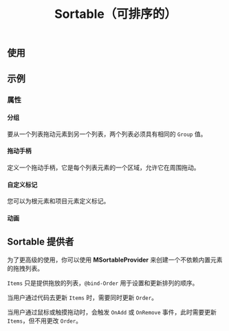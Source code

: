 ﻿---
title: Sortable（可排序的）
desc: "基于 [Sortablejs](https://github.com/SortableJS/Sortable) 的现代浏览器和触摸设备的可重新排序的拖放列表。"
tag: "JS代理"
---

## 使用

<masa-example file="Examples.components.sortable.Default"></masa-example>

## 示例

### 属性

#### 分组

要从一个列表拖动元素到另一个列表，两个列表必须具有相同的 `Group` 值。

<masa-example file="Examples.components.sortable.Group"></masa-example>

#### 拖动手柄

定义一个拖动手柄，它是每个列表元素的一个区域，允许它在周围拖动。

<masa-example file="Examples.components.sortable.Handle"></masa-example>

#### 自定义标记

您可以为根元素和项目元素定义标记。

<masa-example file="Examples.components.sortable.Tag"></masa-example>

#### 动画

<masa-example file="Examples.components.sortable.Animation"></masa-example>

## Sortable 提供者

为了更高级的使用，你可以使用 **MSortableProvider** 来创建一个不依赖内置元素的拖拽列表。

`Items` 只是提供拖放的列表，`@bind-Order` 用于设置和更新排列的顺序。

当用户通过代码去更新 `Items` 时，需要同时更新 `Order`。

当用户通过鼠标或触摸拖动时，会触发 `OnAdd` 或 `OnRemove` 事件，此时需要更新 `Items`，但不用更改 `Order`。

<masa-example file="Examples.components.sortable.SortableProvider"></masa-example>
